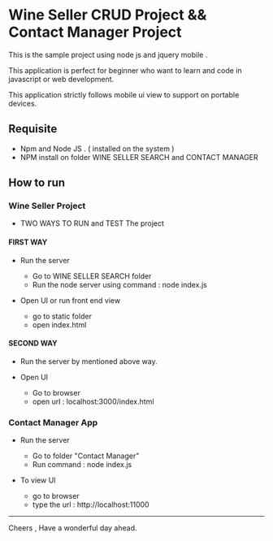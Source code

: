 # Wine Seller CRUD Project  &&  Contact Manager Project 

This is the sample project using node js and jquery mobile . 

This application is perfect for beginner who want to learn and code in javascript or web development. 

This application strictly follows mobile ui view to support on portable devices. 

## Requisite

- Npm and Node JS . ( installed on the system ) 
- NPM install on folder WINE SELLER SEARCH and  CONTACT MANAGER

## How to run 

### Wine Seller Project 
 - TWO WAYS TO RUN and TEST The project 
 
 #### FIRST WAY 
  - Run the server  
    - Go to WINE SELLER SEARCH folder 
    - Run the node server using command : node index.js 
    
  - Open UI or run front end view 
    - go to static folder 
    - open index.html
    
 #### SECOND WAY 
  - Run the server by mentioned above way. 
  
  - Open UI 
    - Go to browser 
    - open url : localhost:3000/index.html
    
 
 ### Contact Manager App  

  - Run the server 
    - Go to folder "Contact Manager" 
    - Run command : node index.js 
    
  - To view UI 
    - go to browser  
    - type the url : http://localhost:11000
    
  
--------------------------------------------------------------------------

Cheers , Have a wonderful day ahead. 


  
